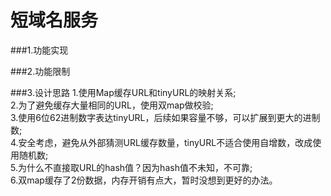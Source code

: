 # 短域名服务

###1.功能实现

###2.功能限制

###3.设计思路
1.使用Map缓存URL和tinyURL的映射关系;  
2.为了避免缓存大量相同的URL，使用双map做校验;  
3.使用6位62进制数字表达tinyURL，后续如果容量不够，可以扩展到更大的进制数;    
4.安全考虑，避免从外部猜测URL缓存数量，tinyURL不适合使用自增数，改成使用随机数;   
5.为什么不直接取URL的hash值？因为hash值不未知，不可靠;  
6.双map缓存了2份数据，内存开销有点大，暂时没想到更好的办法。  